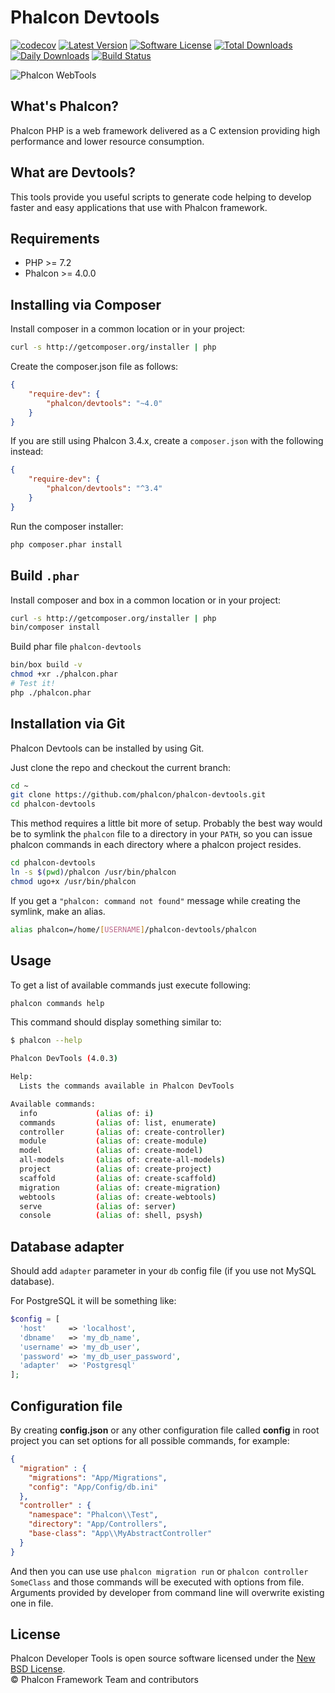 # Phalcon Devtools

[![codecov](https://codecov.io/gh/phalcon/phalcon-devtools/branch/4.0.x/graph/badge.svg)](https://codecov.io/gh/phalcon/phalcon-devtools)
[![Latest Version](https://img.shields.io/packagist/v/phalcon/devtools.svg?style=flat-square)][:devtools:]
[![Software License](https://img.shields.io/badge/license-BSD--3-brightgreen.svg?style=flat-square)][:license:]
[![Total Downloads](https://img.shields.io/packagist/dt/phalcon/devtools.svg?style=flat-square)][:packagist:]
[![Daily Downloads](https://img.shields.io/packagist/dd/phalcon/devtools.svg?style=flat-square)][:packagist:]
[![Build Status](https://api.travis-ci.org/phalcon/phalcon-devtools.svg?branch=master)][:travis:]

![Phalcon WebTools](http://i.imgur.com/B3V2uSf.png)


## What's Phalcon?

Phalcon PHP is a web framework delivered as a C extension providing high performance and lower resource consumption.

## What are Devtools?

This tools provide you useful scripts to generate code helping to develop faster and easy applications that use
with Phalcon framework.

## Requirements

* PHP >= 7.2
* Phalcon >= 4.0.0

## Installing via Composer

Install composer in a common location or in your project:

```bash
curl -s http://getcomposer.org/installer | php
```

Create the composer.json file as follows:

```json
{
    "require-dev": {
        "phalcon/devtools": "~4.0"
    }
}
```

If you are still using Phalcon 3.4.x, create a `composer.json` with the following instead:

```json
{
    "require-dev": {
        "phalcon/devtools": "^3.4"
    }
}
```

Run the composer installer:

```bash
php composer.phar install
```

## Build `.phar`

Install composer and box in a common location or in your project:
```bash
curl -s http://getcomposer.org/installer | php
bin/composer install
```

Build phar file `phalcon-devtools`
```bash
bin/box build -v
chmod +xr ./phalcon.phar
# Test it!
php ./phalcon.phar
```

## Installation via Git

Phalcon Devtools can be installed by using Git.

Just clone the repo and checkout the current branch:

```bash
cd ~
git clone https://github.com/phalcon/phalcon-devtools.git
cd phalcon-devtools
```

This method requires a little bit more of setup. Probably the best way would be to symlink
the `phalcon` file to a directory in your `PATH`, so you can issue phalcon commands in each directory
where a phalcon project resides.

```bash
cd phalcon-devtools
ln -s $(pwd)/phalcon /usr/bin/phalcon
chmod ugo+x /usr/bin/phalcon
```

If you get a `"phalcon: command not found"` message while creating the symlink, make an alias.

```bash
alias phalcon=/home/[USERNAME]/phalcon-devtools/phalcon
```

## Usage

To get a list of available commands just execute following:

```bash
phalcon commands help
```

This command should display something similar to:

```sh
$ phalcon --help

Phalcon DevTools (4.0.3)

Help:
  Lists the commands available in Phalcon DevTools

Available commands:
  info             (alias of: i)
  commands         (alias of: list, enumerate)
  controller       (alias of: create-controller)
  module           (alias of: create-module)
  model            (alias of: create-model)
  all-models       (alias of: create-all-models)
  project          (alias of: create-project)
  scaffold         (alias of: create-scaffold)
  migration        (alias of: create-migration)
  webtools         (alias of: create-webtools)
  serve            (alias of: server)
  console          (alias of: shell, psysh)
```

## Database adapter

Should add `adapter` parameter in your `db` config file (if you use not MySQL database).

For PostgreSQL it will be something like:

```php
$config = [
  'host'     => 'localhost',
  'dbname'   => 'my_db_name',
  'username' => 'my_db_user',
  'password' => 'my_db_user_password',
  'adapter'  => 'Postgresql'
];
```

## Configuration file

By creating **config.json** or any other configuration file called **config** in root project you can set options for all possible commands, for example:

```json
{
  "migration" : {
    "migrations": "App/Migrations",
    "config": "App/Config/db.ini"
  },
  "controller" : {
    "namespace": "Phalcon\\Test",
    "directory": "App/Controllers",
    "base-class": "App\\MyAbstractController"
  }
}
```

And then you can use use `phalcon migration run` or `phalcon controller SomeClass` and those commands will be executed with options from file. Arguments provided by developer from command line will overwrite existing one in file.

## License

Phalcon Developer Tools is open source software licensed under the [New BSD License][:license:].<br>
© Phalcon Framework Team and contributors

[:packagist:]: https://packagist.org/packages/phalcon/devtools
[:devtools:]: https://github.com/phalcon/phalcon-devtools
[:license:]: https://github.com/phalcon/phalcon-devtools/blob/master/LICENSE.txt
[:travis:]: https://travis-ci.org/phalcon/phalcon-devtools
